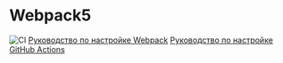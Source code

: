 # Webpack5
![CI](https://github.com/AlexanderIon/JS_CD_DEEP-part2/actions/workflows/web.yml/badge.svg)
[Руководство по настройке Webpack](https://webpack.js.org/guides/)
[Руководство по настройке GitHub Actions](https://docs.github.com/en/actions/quickstart)
